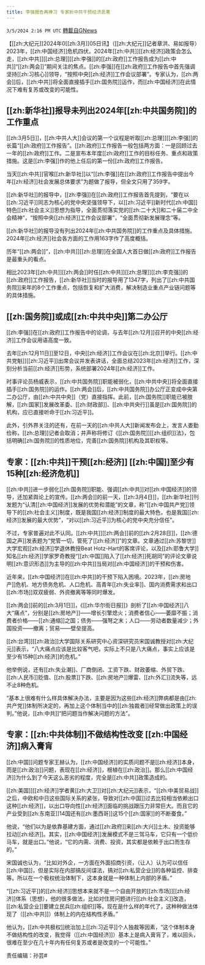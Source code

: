 ```yaml
---
title: 李强报告再捧习 专家析中共干预经济恶果
---
```

`3/5/2024 2:16 PM UTC` [轉載自GNews](https://gnews.org/articles/2367510)

【[[zh:大纪元]]2024年0[[zh:3月]]05日讯】（[[zh:大纪元]]记者章洪、易如报导）2023年，[[zh:中国经济]]危机四伏。2024年[[zh:中共]][[zh:经济]]政策会怎么走，[[zh:中共]][[zh:总理]][[zh:李强]]的[[zh:政府]]工作报告成为[[zh:中共]]“[[zh:两会]]”期间关注的焦点。[[zh:李强]]在[[zh:政府]]工作报告中首先强调坚持[[zh:习核心]]领导，“按照中央[[zh:经济]]工作会议部署”。专家认为，[[zh:两会]]后，[[zh:中共]]将全面直接插手[[zh:国务院]]运作，而[[zh:中国经济]]在此情况下难有复苏或改变的可能性。

## [[zh:新华社]]报导未列出2024年[[zh:中共国务院]]的工作重点

[[zh:3月5日]]，[[zh:中共人大]]会议的第一个议程是听取[[zh:总理]][[zh:李强]]的长篇“[[zh:政府]]工作报告”。[[zh:政府]]工作报告一般包括两方面：一是回顾过去一年的[[zh:政府]]工作。二是宣布本年度[[zh:政府]]工作的目标任务、重点和政策措施。这是[[zh:李强]]作的他上任后的第一份[[zh:政府]]工作报告。

当天[[zh:中共]]官喉[[zh:新华社]]以“[[zh:李强]]在[[zh:政府]]工作报告中提出今年[[zh:经济]]社会发展总体要求”为题做了报导，但全文只用了359字。

[[zh:新华社]]的报导中，[[zh:李强]]在[[zh:政府]]工作报告首先提到，“要在以[[zh:习近平]]同志为核心的党中央坚强领导下，以[[zh:习近平]]新时代[[zh:中国]]特色[[zh:社会主义]]思想为指导，全面贯彻落实党的[[zh:二十大]]和二十届二中全会精神”，“按照中央[[zh:经济]]工作会议部署”，“全面贯彻新发展理念”等。

[[zh:新华社]]的报导没有列出2024年[[zh:中共国务院]]的工作重点及具体措施。2024年[[zh:经济]]社会各方面的工作用163字作了高度概括。

历年“[[zh:两会]]”，[[zh:中共]][[zh:总理]]在全国人大首日做[[zh:政府]]工作报告是最重头的看点。

相比2023年[[zh:中共]][[zh:两会]]时任[[zh:中共]][[zh:总理]][[zh:李克强]]的[[zh:政府]]工作报告，[[zh:新华社]]当时的报导用了1347字，列出了[[zh:中共国务院]]来年的8个工作重点，包括恢复和扩大消费，解决制造业重点产业链问题等的具体措施。

## [[zh:国务院]]或成[[zh:中共中央]]第二办公厅

[[zh:李强]]在[[zh:政府]]工作报告中的论调，与去年[[zh:12月]]召开的中央[[zh:经济]]工作会议用语高度一致。

去年[[zh:12月11日]]至12日，中央[[zh:经济]]工作会议在[[zh:北京]]举行。[[zh:中共党魁]][[zh:习近平]]出席会议并发表讲话，全面总结2023年[[zh:经济]]工作，深刻分析当前[[zh:经济]]形势，系统部署2024年[[zh:经济]]工作。

时事评论员杨威表示，[[zh:中共国务院]]职能被弱化，[[zh:中共中央]]将全面直接插手[[zh:国务院]]的运作。[[zh:两会]]后，[[zh:中共国务院]]办公厅正变成中央第二办公厅，由[[zh:中共中央]]（党）直接指挥。此前，[[zh:国务院]]职能已被肢解，[[zh:国家]]发展改革委、[[zh:财政部]]、[[zh:中共央行]]虽是[[zh:国务院]]的机构，应已直接听命于[[zh:习近平]]。

此外，引外界关注的还有，在前一天的[[zh:中共人大]]新闻发布会上，发言人娄勤俭称，[[zh:总理]]记者会取消；并声称将修订《[[zh:国务院]][[zh:组织]]法》，包括明确[[zh:国务院]]的性质地位，完善[[zh:国务院]]机构及其职权等。

## 专家：[[zh:中共]]干预[[zh:经济]] [[zh:中国]]至少有15种[[zh:经济危机]]

[[zh:中共]]进一步弱化[[zh:国务院]]职能、强调[[zh:中共]]对[[zh:中国经济]]的领导，还加紧舆论上的宣传。[[zh:两会]]的前一天，[[zh:3月4日]]，[[zh:新华社]]刊发题为“认清[[zh:中国经济]]发展的优势和潜能”的文章，称“[[zh:中国共产党]]领导下的[[zh:社会主义]]制度，既是我国[[zh:经济]]制度的最大特色，也是我国[[zh:经济]]发展的最大优势”，“对以[[zh:习近平]]为核心的党中央充分信任”。

不过，专家普遍对此不认同。[[zh:中共]][[zh:两会]]前的[[zh:2月28日]]，[[zh:德国之声]]发表题为“党管一切，管死了[[zh:经济]]”的文章。文章通过[[zh:苏黎世]]大学宏观[[zh:经济]]学退休教授Beat Hotz-Hart的客席评论，以及[[zh:耶鲁大学]]知名[[zh:经济]]学家罗奇教授“[[zh:中国]]陷入了[[zh:经济]]死胡同”的评论文章说明[[zh:意识形态]]为主导的[[zh:中共]]当局对[[zh:中国经济]]的干预和伤害。

近年来，[[zh:中国经济]]在[[zh:中共]]的干预下陷入困境。2023年，[[zh:房地产]]危机、地方债务危机、人口危机、高青年[[zh:失业率]]、国内消费需求和出口[[zh:市场]]双双疲弱、外资撤离等等同时爆发。

[[zh:两会]]前的[[zh:3月1日]]，《[[zh:华尔街日报]]》剖析了[[zh:中国经济]]八大“痛点”，分别是[[zh:房地产]]——增长引擎熄火；消费者信心——萎靡不振；消费者价格——[[zh:通缩]]之国；债务——强弩之末；人口——劳动者数量减少；外国投资——撤离；贸易——壁垒提高。

[[zh:台湾]][[zh:政治]]大学国际关系研究中心资深研究员宋国诚教授对[[zh:大纪元]]表示，“八大痛点应该是比较客气吧，实际上不只是八大痛点，事实上应该是至少有15种[[zh:经济]]的危机。”

他举例说，还有[[zh:失业潮]]、厂商倒闭、工资下跌、财政萎缩、外贸下跌、[[zh:人民币]]贬值、[[zh:股票]]下跌、[[zh:房地产]]爆雷、[[zh:外汇]]流失等，远不止8种危机。

“基本上很难有什么样具体解决办法，主要是因为这些[[zh:经济]]弊病都是由[[zh:共产党]]体制所决定的，再加上这个体制当中的[[zh:独裁者]]经常做出政策上的误判。”他说，[[zh:中共]]“把问题当作解决问题的方法”。

## 专家：[[zh:中共体制]]不做结构性改变 [[zh:中国经济]]病入膏肓

[[zh:中国]]问题专家王赫认为，[[zh:中国经济]]的实质问题不是[[zh:经济]]本身，而是[[zh:政治]]问题，表现在[[zh:经济]]，根植在[[zh:政治]]。那么[[zh:中国经济]]为什么到了今天这么恶劣的程度，完全是[[zh:中共]]政策造成的。

[[zh:美国]][[zh:经济]]学者黄[[zh:大卫]]对[[zh:大纪元]]表示，“[[zh:中美贸易战]]之后，中欧和中日这些国际关系的紧张，导致对[[zh:中国]]过去比较相当依赖出口这种[[zh:经济]]，以出口导向性[[zh:经济]]面临的挑战跟压力非常巨大。而且它的产业受到[[zh:东南亚]]14国还有[[zh:墨西哥]]这15个[[zh:国家]]的不断蚕食。”

他说，“他们以为是依靠基建方面，通过[[zh:政府]]来[[zh:大兴]]土木、投资能够拉动[[zh:经济]]。其实，[[zh:中国经济]]发展模式不是三驾马车，它只有一个低价马车，就是出口。”他说，“它的内需、消费、投资，其实都是依赖于出口而生存的。”

宋国诚也认为，“比如对外企，一方面在外面招商引资，（让人）认为可以信任[[zh:中国]]，但是实际在内部搞反间谍法，搞对[[zh:私营企业]]的各种监控、排查等。所以在一个极权统治体制下，这本身就是一种体制上内部的矛盾。”

“[[zh:习近平]]的[[zh:经济]]思想本来就不是一个自由开放的[[zh:市场]][[zh:经济]]体系（思想），他的很多做法，比如对住房问题进行[[zh:社会主义]]改造，[[zh:私营企业]]要建立民兵[[zh:组织]]等。现在是什么样的年代了，这种种做法体现了（[[zh:中共]]）体制上的内在结构性矛盾。”

他认为，[[zh:中共极权]]统治加上[[zh:习近平]]个人独裁等因素，“这个体制本身不做结构性的改变，我觉得（[[zh:中国经济]]）基本上是病入膏肓了，难以回头，很难在至少在几十年内有任何复苏或者是改变的一个可能性。”

责任编辑：孙芸#
